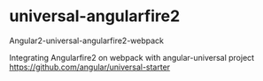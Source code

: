 # universal-angularfire2
Angular2-universal-angularfire2-webpack

Integrating Angularfire2 on webpack with angular-universal project https://github.com/angular/universal-starter

